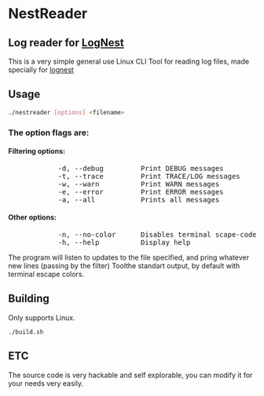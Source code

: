 # NestReader

## Log reader for [LogNest](https://github.com/LeaoMartelo2/lognest)

This is a very simple general use Linux CLI Tool for reading log files, made specially for 
[lognest](https://github.com/LeaoMartelo2/lognest)


## Usage

```bash
./nestreader [options] <filename>
```
### The option flags are:

#### Filtering options:
<pre>
            -d, --debug         Print DEBUG messages    
            -t, --trace         Print TRACE/LOG messages
            -w, --warn          Print WARN messages     
            -e, --error         Print ERROR messages    
            -a, --all           Prints all messages     
</pre>

#### Other options:
<pre>
            -n, --no-color      Disables terminal scape-code colors
            -h, --help          Display help                  
</pre>

The program will listen to updates to the file specified, and pring whatever new lines (passing by the filter) Toolthe standart output, by default with terminal escape colors.


## Building

Only supports Linux.

`./build.sh`
 
## ETC

The source code is very hackable and self explorable, you can modify it for your needs very easily.
